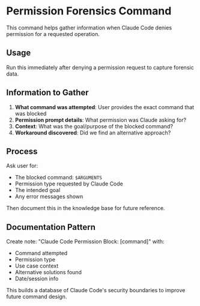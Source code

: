 # Permission Forensics Command

This command helps gather information when Claude Code denies permission for a requested operation.

## Usage
Run this immediately after denying a permission request to capture forensic data.

## Information to Gather
1. **What command was attempted**: User provides the exact command that was blocked
2. **Permission prompt details**: What permission was Claude asking for?
3. **Context**: What was the goal/purpose of the blocked command?
4. **Workaround discovered**: Did we find an alternative approach?

## Process
Ask user for:
- The blocked command: `$ARGUMENTS`
- Permission type requested by Claude Code
- The intended goal
- Any error messages shown

Then document this in the knowledge base for future reference.

## Documentation Pattern
Create note: "Claude Code Permission Block: [command]" with:
- Command attempted
- Permission type
- Use case context  
- Alternative solutions found
- Date/session info

This builds a database of Claude Code's security boundaries to improve future command design.